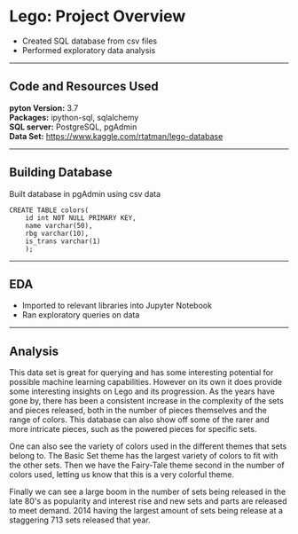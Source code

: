 # Lego: Project Overview<br>
- Created SQL database from csv files
- Performed exploratory data analysis

---

## Code and Resources Used<br>
**pyton Version:** 3.7  
**Packages:** ipython-sql, sqlalchemy  
**SQL server:** PostgreSQL, pgAdmin  
**Data Set:** https://www.kaggle.com/rtatman/lego-database

---

## Building Database<br>
Built database in pgAdmin using csv data 
   <pre><code>CREATE TABLE colors(
    id int NOT NULL PRIMARY KEY,
    name varchar(50),
    rbg varchar(10),
    is_trans varchar(1)
    );</code></pre>
    
---
    
## EDA<br>
- Imported to relevant libraries into Jupyter Notebook
- Ran exploratory queries on data

---

## Analysis<br>
This data set is great for querying and has some interesting potential for possible machine learning capabilities. 
However on its own it does provide some interesting insights on Lego and its progression. As the years have gone by, there 
has been a consistent increase in the complexity of the sets and pieces released, both in the number of pieces themselves and the range of 
colors. This database can also show off some of the rarer and more intricate pieces, such as the powered pieces for specific sets.  

One can also see the variety of colors used in the different themes that sets belong to. The Basic Set theme has the largest
variety of colors to fit with the other sets. Then we have the Fairy-Tale theme second in the number of colors used, letting us know that
this is a very colorful theme.  

Finally we can see a large boom in the number of sets being released in the late 80's as popularity and interest rise and new sets 
and parts are released to meet demand. 2014 having the largest amount of sets being release at a staggering 713 sets released that year.
